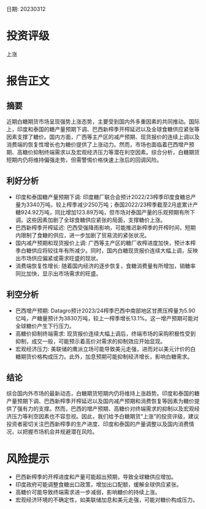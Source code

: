 
日期: 20230312

# 投资评级

上涨

# 报告正文

## 摘要

近期白糖期货市场呈现强势上涨态势，主要受到国内外多重因素的共同推动。国际上，印度和泰国的糖产量预期下调、巴西新榨季开榨延迟以及全球食糖供应紧张等因素支撑了糖价。国内方面，广西等主产区的减产预期、现货报价的连续上调以及消费端的恢复性增长也为糖价提供了上涨动力。然而，市场也面临着巴西增产预期、高糖价抑制终端需求以及宏观经济压力等潜在利空因素。综合分析，白糖期货短期内仍将维持偏强走势，但需警惕价格快速上涨后的回调风险。

## 利好分析

* 印度和泰国糖产量预期下调: 印度糖厂联合会预计2022/23榨季印度食糖总产量为3340万吨，较上榨季减少250万吨；泰国2022/23榨季截至2月底累计产糖924.92万吨，同比增加123.89万吨，但市场对泰国产量的乐观预期有所下调。这些因素加剧了全球食糖供应紧张的局面，支撑糖价上涨。
* 巴西新榨季开榨延迟: 巴西受强降雨影响，可能推迟新榨季的开榨时间，短期内限制了食糖的供应，进一步加剧了贸易流的紧张状况。
* 国内减产预期和现货报价上调: 广西等主产区的糖厂收榨进度加快，预计本榨季白糖供应将较往年有所减少。同时，国内白糖现货报价连续大幅上调，反映出市场供应偏紧或需求旺盛的现状。
* 消费端恢复性增长: 随着国内经济的逐步恢复，食糖消费量有所增加，销糖率同比加快，显示出市场需求的旺盛。

## 利空分析

* 巴西增产预期: Datagro预计2023/24榨季巴西中南部地区甘蔗压榨量为5.90亿吨，产糖量预计为3830万吨，较上一榨季增长13.1%。这一增产预期可能对全球糖价产生下行压力。
* 高糖价抑制终端需求: 现货报价连续大幅上调后，终端市场的采购积极性受到抑制，成交一般，可能预示着高价对需求的抑制效应开始显现。
* 宏观经济压力: 美联储的鹰派立场可能导致美元走强，进而对以美元计价的白糖期货价格构成压力。此外，加息预期可能抑制经济增长，影响白糖需求。

## 结论

综合国内外市场的最新动态，白糖期货短期内仍将维持上涨趋势。印度和泰国的糖产量预期下调、巴西新榨季开榨延迟以及国内减产预期和消费恢复等因素为糖价提供了强有力的支撑。然而，巴西的增产预期、高糖价对终端需求的抑制以及宏观经济压力等利空因素也不容忽视。因此，我们给予白糖期货“上涨”的投资评级，建议投资者密切关注巴西新榨季的生产进度、印度和泰国的产量调整以及国内消费情况，以把握市场机会并规避潜在风险。

# 风险提示

* 巴西新榨季的开榨进度和产量可能超出预期，导致全球糖供应增加。
* 印度政府可能调整食糖出口政策，增加出口配额，缓解全球供应紧张。
* 高糖价可能导致终端需求进一步减弱，影响糖价的持续上涨。
* 宏观经济环境的不确定性，如美联储加息和美元走强，可能对糖价构成压力。
